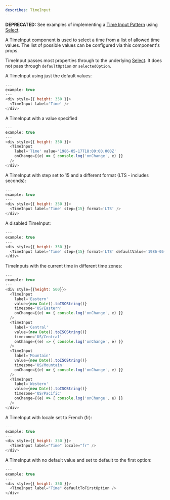 ```yaml
---
describes: TimeInput
---
```


**DEPRECATED:** See examples of implementing a [Time Input Pattern](#TimeDate) using [Select](#Select).

A TimeInput component is used to select a time from a list of allowed time values. The
list of possible values can be configured via this component's props.

TimeInput passes most properties through to the underlying [Select](#Select).
It does not pass through `defaultOption` or `selectedOption`.

A TimeInput using just the default values:

```js
---
example: true
---
<div style={{ height: 350 }}>
  <TimeInput label='Time' />
</div>
```

A TimeInput with a value specified

```js
---
example: true
---
<div style={{ height: 350 }}>
  <TimeInput
    label='Time' value='1986-05-17T18:00:00.000Z'
    onChange={(e) => { console.log('onChange', e) }}
  />
</div>
```

A TimeInput with step set to 15 and a different format (LTS - includes seconds):

```js
---
example: true
---
<div style={{ height: 350 }}>
  <TimeInput label='Time' step={15} format='LTS' />
</div>
```

A disabled TimeInput:

```js
---
example: true
---
<div style={{ height: 350 }}>
  <TimeInput label='Time' step={15} format='LTS' defaultValue='1986-05-17T18:00:00.000Z' disabled />
</div>
```

TimeInputs with the current time in different time zones:

```js
---
example: true
---
<div style={{height: 500}}>
  <TimeInput
    label='Eastern'
    value={new Date().toISOString()}
    timezone='US/Eastern'
    onChange={(e) => { console.log('onChange', e) }}
  />
  <TimeInput
    label='Central'
    value={new Date().toISOString()}
    timezone='US/Central'
    onChange={(e) => { console.log('onChange', e) }}
  />
  <TimeInput
    label='Mountain'
    value={new Date().toISOString()}
    timezone='US/Mountain'
    onChange={(e) => { console.log('onChange', e) }}
  />
  <TimeInput
    label='Western'
    value={new Date().toISOString()}
    timezone='US/Pacific'
    onChange={(e) => { console.log('onChange', e) }}
  />
</div>
```

A TimeInput with locale set to French (fr):

```js
---
example: true
---
<div style={{ height: 350 }}>
  <TimeInput label="Time" locale="fr" />
</div>
```

A TimeInput with no default value and set to default to the first option:

```js
---
example: true
---
<div style={{ height: 350 }}>
  <TimeInput label="Time" defaultToFirstOption />
</div>
```
